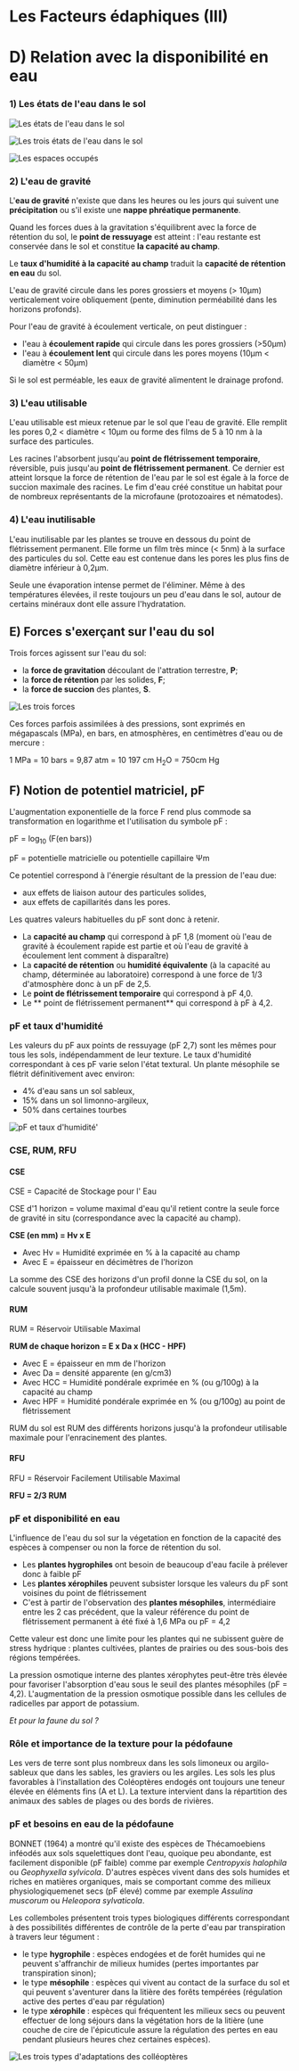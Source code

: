 # Les Facteurs édaphiques (III)

# D) Relation avec la disponibilité en eau

### 1) Les états de l'eau dans le sol

![Les états de l'eau dans le sol](Images/eaudanslesol.JPG)

![Les trois états de l'eau dans le sol](Images/etateau.JPG)

![Les espaces occupés](Images/espaces.JPG)

### 2) L'eau de gravité

L'**eau de gravité** n'existe que dans les heures ou les jours qui suivent une **précipitation** ou s'il existe une **nappe phréatique permanente**.

Quand les forces dues à la gravitation s'équilibrent avec la force de rétention du sol, le **point de ressuyage** est atteint : l'eau restante est conservée dans le sol et constitue **la capacité au champ**.

Le **taux d'humidité à la capacité au champ** traduit la **capacité de rétention en eau** du sol.

L'eau de gravité circule dans les pores grossiers et moyens (> 10µm) verticalement voire obliquement (pente, diminution perméabilité dans les horizons profonds).

Pour l'eau de gravité à écoulement verticale, on peut distinguer :

* l'eau à **écoulement rapide** qui circule dans les pores grossiers (>50µm)
* l'eau à **écoulement lent** qui circule dans les pores moyens (10µm < diamètre < 50µm)

Si le sol est perméable, les eaux de gravité alimentent le drainage profond.

### 3) L'eau utilisable 

L'eau utilisable est mieux retenue par le sol que l'eau de gravité. Elle remplit les pores 0,2 < diamètre < 10µm ou forme des films de 5 à 10 nm à la surface des particules.

Les racines l'absorbent jusqu'au **point de flétrissement temporaire**, réversible, puis jusqu'au **point de flétrissement permanent**. Ce dernier est atteint lorsque la force de rétention de l'eau par le sol est égale à la force de succion maximale des racines. Le fim d'eau créé constitue un habitat pour de nombreux représentants de la microfaune (protozoaires et nématodes).

### 4) L'eau inutilisable

L'eau inutilisable par les plantes se trouve en dessous du point de flétrissement permanent. Elle forme un film très mince (< 5nm) à la surface des particules du sol. Cette eau est contenue dans les pores les plus fins de diamètre inférieur à 0,2µm.

Seule une évaporation intense permet de l'éliminer. Même à des températures élevées, il reste toujours un peu d'eau dans le sol, autour de certains minéraux dont elle assure l'hydratation.

## E) Forces s'exerçant sur l'eau du sol

Trois forces agissent sur l'eau du sol:

* la **force de gravitation** découlant de l'attration terrestre, **P**;
* la **force de rétention** par les solides, **F**;
* la **force de succion** des plantes, **S**.

![Les trois forces](Images/fig.JPG)

Ces forces parfois assimilées à des pressions, sont exprimés en mégapascals (MPa), en bars, en atmosphères, en centimètres d'eau ou de mercure :

1 MPa = 10 bars = 9,87 atm = 10 197 cm H<sub>2</sub>O = 750cm Hg

## F) Notion de potentiel matriciel, pF

L'augmentation exponentielle de la force F rend plus commode sa transformation en logarithme et l'utilisation du symbole pF :

pF = log<sub>10</sub> (F(en bars))

pF = potentielle matricielle ou potentielle capillaire Ψm

Ce potentiel correspond à l'énergie résultant de la pression de l'eau due:

* aux effets de liaison autour des particules solides, 
* aux effets de capillarités dans les pores.

Les quatres valeurs habituelles du pF sont donc à retenir.

* La **capacité au champ** qui correspond à pF 1,8 (moment où l'eau de gravité à écoulement rapide est partie et où l'eau de gravité à écoulement lent comment à disparaître)
* La **capacité de rétention** ou **humidité équivalente** (à la capacité au champ, déterminée au laboratoire) correspond à une force de 1/3 d'atmosphère donc à un pF de 2,5.
* Le **point de flétrissement temporaire** qui correspond à pF 4,0.
* Le ** point de flétrissement permanent** qui correspond à pF à 4,2.

### pF et taux d'humidité

Les valeurs du pF aux points de ressuyage (pF 2,7) sont les mêmes pour tous les sols, indépendamment de leur texture. Le taux d'humidité correspondant à ces pF varie selon l'état textural. Un plante mésophile se flétrit définitivement avec environ:

* 4% d'eau sans un sol sableux,
* 15% dans un sol limonno-argileux,
* 50% dans certaines tourbes

![pF et taux d'humidité'](Images/pFtauxd'humidite.JPG)

### CSE, RUM, RFU

#### CSE 

CSE = Capacité de Stockage pour l' Eau

CSE d'1 horizon = volume maximal d'eau qu'il retient contre la seule force de gravité in situ (correspondance avec la capacité au champ).

**CSE (en mm) = Hv x E**

* Avec Hv = Humidité exprimée en % à la capacité au champ
* Avec E = épaisseur en décimètres de l'horizon

La somme des CSE des horizons d'un profil donne la CSE du sol, on la calcule souvent jusqu'à la profondeur utilisable maximale (1,5m).

#### RUM

RUM = Réservoir Utilisable Maximal

**RUM de chaque horizon = E x Da x (HCC - HPF)**

* Avec E = épaisseur en mm de l'horizon
* Avec Da = densité apparente (en g/cm3)
* Avec HCC = Humidité pondérale exprimée en % (ou g/100g) à la capacité au champ
* Avec HPF = Humidité pondérale exprimée en % (ou g/100g) au point de flétrissement

RUM du sol est RUM des différents horizons jusqu'à la profondeur utilisable maximale pour l'enracinement des plantes.

#### RFU

RFU = Réservoir Facilement Utilisable Maximal

**RFU = 2/3 RUM**

### pF et disponibilité en eau

L'influence de l'eau du sol sur la végetation en fonction de la capacité des espèces à compenser ou non la force de rétention du sol. 

* Les **plantes hygrophiles** ont besoin de beaucoup d'eau facile à prélever donc à faible pF
* Les **plantes xérophiles** peuvent subsister lorsque les valeurs du pF sont voisines du point de flétrissement 
* C'est à partir de l'observation des **plantes mésophiles**, intermédiaire entre les 2 cas précédent, que la valeur référence du point de flétrissement permanent à été fixé à 1,6 MPa ou pF = 4,2

Cette valeur est donc une limite pour les plantes qui ne subissent guère de stress hydrique : plantes cultivées, plantes de prairies ou des sous-bois des régions tempérées.

La pression osmotique interne des plantes xérophytes peut-être très élevée pour favoriser l'absorption d'eau sous le seuil des plantes mésophiles (pF = 4,2). L'augmentation de la pression osmotique possible dans les cellules de radicelles par apport de potassium.

*Et pour la faune du sol ?*

### Rôle et importance de la texture pour la pédofaune

Les vers de terre sont plus nombreux dans les sols limoneux ou argilo-sableux que dans les sables, les graviers ou les argiles. Les sols les plus favorables à l'installation des Coléoptères endogés ont toujours une teneur élevée en éléments fins (A et L). La texture intervient dans la répartition des animaux des sables de plages ou des bords de rivières.

### pF et besoins en eau de la pédofaune

BONNET (1964) a montré qu'il existe des espèces de Thécamoebiens inféodés aux sols squelettiques dont l'eau, quoique peu abondante, est facilement disponible (pF faible) comme par exemple *Centropyxis halophila* ou *Geophyxella sylvicola*. D'autres espèces vivent dans des sols humides et riches en matières organiques, mais se comportant comme des milieux physiologiquemenet secs (pF élevé) comme par exemple *Assulina muscorum* ou *Heleopora sylvaticola*.

Les collemboles présentent trois types biologiques différents correspondant à des possibilités différentes de contrôle de la perte d'eau par transpiration à travers leur tégument :


* le type **hygrophile** : espèces endogées et de forêt humides qui ne peuvent s'affranchir de milieux humides (pertes importantes par transpiration sinon);
* le type **mésophile** : espèces qui vivent au contact de la surface du sol et qui peuvent s'aventurer dans la litière des forêts tempérées (régulation active des pertes d'eau par régulation)
* le type **xérophile** : espèces qui fréquentent les milieux secs ou peuvent effectuer de long séjours dans la végétation hors de la litière (une couche de cire de l'épicuticule assure la régulation des pertes en eau pendant plusieurs heures chez certaines espèces).

![Les trois types d'adaptations des colléoptères](Images/coleopteres.JPG)
